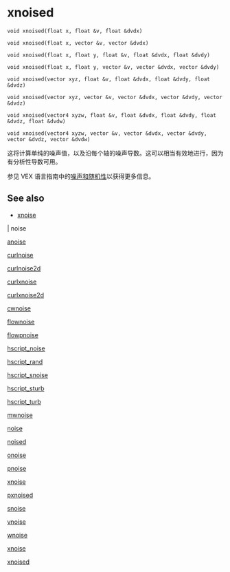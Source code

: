 # xnoised

`void xnoised(float x, float &v, float &dvdx)`

`void xnoised(float x, vector &v, vector &dvdx)`

`void xnoised(float x, float y, float &v, float &dvdx, float &dvdy)`

`void xnoised(float x, float y, vector &v, vector &dvdx, vector &dvdy)`

`void xnoised(vector xyz, float &v, float &dvdx, float &dvdy, float &dvdz)`

`void xnoised(vector xyz, vector &v, vector &dvdx, vector &dvdy, vector &dvdz)`

`void xnoised(vector4 xyzw, float &v, float &dvdx, float &dvdy, float &dvdz, float &dvdw)`

`void xnoised(vector4 xyzw, vector &v, vector &dvdx, vector &dvdy, vector &dvdz, vector &dvdw)`

这将计算单纯的噪声值，以及沿每个轴的噪声导数。这可以相当有效地进行，因为有分析性导数可用。

参见 VEX 语言指南中的[噪声和随机性](.../random.html)以获得更多信息。

## See also

- [xnoise](xnoise.html)

|
noise

[anoise](anoise.html)

[curlnoise](curlnoise.html)

[curlnoise2d](curlnoise2d.html)

[curlxnoise](curlxnoise.html)

[curlxnoise2d](curlxnoise2d.html)

[cwnoise](cwnoise.html)

[flownoise](flownoise.html)

[flowpnoise](flowpnoise.html)

[hscript_noise](hscript_noise.html)

[hscript_rand](hscript_rand.html)

[hscript_snoise](hscript_snoise.html)

[hscript_sturb](hscript_sturb.html)

[hscript_turb](hscript_turb.html)

[mwnoise](mwnoise.html)

[noise](noise.html)

[noised](noised.html)

[onoise](onoise.html)

[pnoise](pnoise.html)

[xnoise](pxnoise.html)

[pxnoised](pxnoised.html)

[snoise](snoise.html)

[vnoise](vnoise.html)

[wnoise](wnoise.html)

[xnoise](xnoise.html)

[xnoised](xnoised.html)
